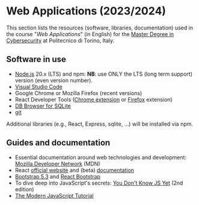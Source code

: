 # Web Applications (2023/2024)

This section lists the resources (software, libraries, documentation) used in the course "_Web Applications_" (in English) for the [Master Degree in Cybersecurity](https://www.polito.it/en/education/master-s-degree-programmes/cybersecurity) at Politecnico di Torino, Italy.

## Software in use

- [Node.js](https://nodejs.org/en/) 20.x (LTS) and npm: **NB**: use ONLY the LTS (long term support) version (even version number).
- [Visual Studio Code](https://code.visualstudio.com)
- Google Chrome or Mozilla Firefox (recent versions)
- React Developer Tools ([Chrome extension](https://chrome.google.com/webstore/detail/react-developer-tools/fmkadmapgofadopljbjfkapdkoienihi?hl=en) or [Firefox](https://addons.mozilla.org/en-US/firefox/addon/react-devtools) extension)
- [DB Browser for SQLite](https://sqlitebrowser.org)
- [git](https://git-scm.com)

Additional libraries (e.g., React, Express, sqlite, ...) will be installed via npm.

## Guides and documentation

- Essential documentation around web technologies and development: [Mozilla Developer Network](https://developer.mozilla.org) (MDN)
- React [official website](https://reactjs.org) and (beta) [documentation](https://beta.reactjs.org)
- [Bootstrap 5.3](https://getbootstrap.com) and [React Bootstrap](https://react-bootstrap.github.io/)
- To dive deep into JavaScript's secrets: [You Don't Know JS Yet](https://github.com/getify/You-Dont-Know-JS) (2nd edition)
- [The Modern JavaScript Tutorial](https://javascript.info)

